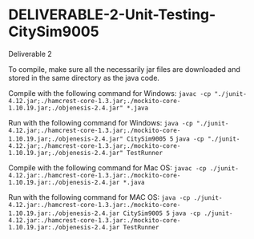 # DELIVERABLE-2-Unit-Testing-CitySim9005
Deliverable 2

To compile, make sure all the necessarily jar files are downloaded and stored in the same directory as the java code.

Compile with the following command for Windows:
```javac -cp "./junit-4.12.jar;./hamcrest-core-1.3.jar;./mockito-core-1.10.19.jar;./objenesis-2.4.jar" *.java```

Run with the following command for Windows:
```java -cp "./junit-4.12.jar;./hamcrest-core-1.3.jar;./mockito-core-1.10.19.jar;./objenesis-2.4.jar" CitySim9005 5```
```java -cp "./junit-4.12.jar;./hamcrest-core-1.3.jar;./mockito-core-1.10.19.jar;./objenesis-2.4.jar" TestRunner```

Compile with the following command for Mac OS:
```javac -cp ./junit-4.12.jar:./hamcrest-core-1.3.jar:./mockito-core-1.10.19.jar:./objenesis-2.4.jar *.java```

Run with the following command for MAC OS:
```java -cp ./junit-4.12.jar:./hamcrest-core-1.3.jar:./mockito-core-1.10.19.jar:./objenesis-2.4.jar CitySim9005 5```
```java -cp ./junit-4.12.jar:./hamcrest-core-1.3.jar:./mockito-core-1.10.19.jar:./objenesis-2.4.jar TestRunner```

